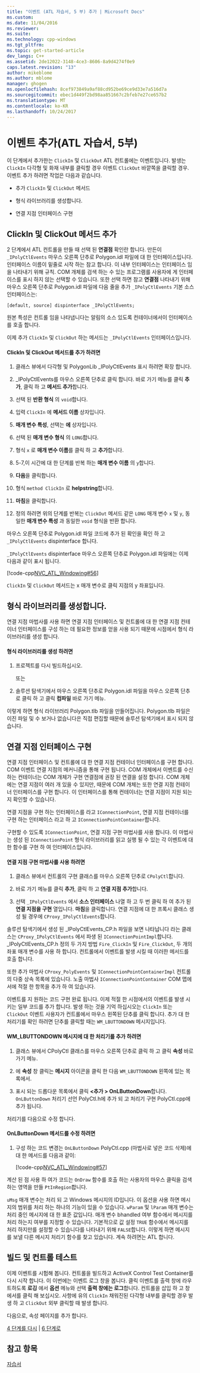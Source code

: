 ```yaml
---
title: "이벤트 (ATL 자습서, 5 부) 추가 | Microsoft Docs"
ms.custom: 
ms.date: 11/04/2016
ms.reviewer: 
ms.suite: 
ms.technology: cpp-windows
ms.tgt_pltfrm: 
ms.topic: get-started-article
dev_langs: C++
ms.assetid: 2de12022-3148-4ce3-8606-8a9d4274f0e9
caps.latest.revision: "13"
author: mikeblome
ms.author: mblome
manager: ghogen
ms.openlocfilehash: 8cef973849a9af88cd952be69ce9d33e7a516d7a
ms.sourcegitcommit: ebec1d449f2bd98aa851667c2bfeb7e27ce657b2
ms.translationtype: MT
ms.contentlocale: ko-KR
ms.lasthandoff: 10/24/2017
---
```

# <a name="adding-an-event-atl-tutorial-part-5"></a>이벤트 추가(ATL 자습서, 5부)
이 단계에서 추가한는 `ClickIn` 및 `ClickOut` ATL 컨트롤에는 이벤트입니다. 발생는 `ClickIn` 다각형 및 화재 내부를 클릭할 경우 이벤트 `ClickOut` 바깥쪽을 클릭할 경우. 이벤트 추가 하려면 작업은 다음과 같습니다.  
  
-   추가 `ClickIn` 및 `ClickOut` 메서드  
  
-   형식 라이브러리를 생성합니다.  
  
-   연결 지점 인터페이스 구현  
  
## <a name="adding-the-clickin-and-clickout-methods"></a>ClickIn 및 ClickOut 메서드 추가  
 2 단계에서 ATL 컨트롤을 만들 때 선택 된 **연결점** 확인란 합니다. 만든이 `_IPolyCtlEvents` 마우스 오른쪽 단추로 Polygon.idl 파일에 대 한 인터페이스입니다. 인터페이스 이름이 밑줄로 시작 하는 참고 합니다. 이 내부 인터페이스는 인터페이스 임을 나타내기 위해 규칙. COM 개체를 검색 하는 수 있는 프로그램를 사용자에 게 인터페이스를 표시 하지 않는 선택할 수 있습니다. 또한 선택 하면 참고 **연결점** 나타내기 위해 마우스 오른쪽 단추로 Polygon.idl 파일에 다음 줄을 추가 `_IPolyCtlEvents` 기본 소스 인터페이스는:  
  
 `[default, source] dispinterface _IPolyCtlEvents;`  
  
 원본 특성은 컨트롤 임을 나타냅니다는 알림의 소스 있도록 컨테이너에서이 인터페이스를 호출 합니다.  
  
 이제 추가 `ClickIn` 및 `ClickOut` 하는 메서드는 `_IPolyCtlEvents` 인터페이스입니다.  
  
#### <a name="to-add-the-clickin-and-clickout-methods"></a>ClickIn 및 ClickOut 메서드를 추가 하려면  
  
1.  클래스 뷰에서 다각형 및 PolygonLib _IPolyCtlEvents 표시 하려면 확장 합니다.  
  
2.  _IPolyCtlEvents를 마우스 오른쪽 단추로 클릭 합니다. 바로 가기 메뉴를 클릭 **추가**, 클릭 하 고 **메서드 추가**합니다.  
  
3.  선택 된 **반환 형식** 의 `void`합니다.  
  
4.  입력 `ClickIn` 에 **메서드 이름** 상자입니다.  
  
5.  **매개 변수 특성**, 선택는 **에** 상자입니다.  
  
6.  선택 된 **매개 변수 형식** 의 `LONG`합니다.  
  
7.  형식 `x` 로 **매개 변수 이름**를 클릭 하 고 **추가**합니다.  
  
8.  5-7,이 시간에 대 한 단계를 반복 하는 **매개 변수 이름** 의 `y`합니다.  
  
9. **다음**을 클릭합니다.  
  
10. 형식 `method ClickIn` 로 **helpstring**합니다.  
  
11. **마침**을 클릭합니다.  
  
12. 정의 하려면 위의 단계를 반복는 `ClickOut` 메서드 같은 `LONG` 매개 변수 `x` 및 `y`, 동일한 **매개 변수 특성** 과 동일한 `void` 형식을 반환 합니다.  
  
 마우스 오른쪽 단추로 Polygon.idl 파일 코드에 추가 된 확인을 확인 하 고 `_IPolyCtlEvents` dispinterface 합니다.  
  
 `_IPolyCtlEvents` dispinterface 마우스 오른쪽 단추로 Polygon.idl 파일에는 이제 다음과 같이 표시 됩니다.  
  
 [!code-cpp[NVC_ATL_Windowing#56](../atl/codesnippet/cpp/adding-an-event-atl-tutorial-part-5_1.idl)]  
  
 `ClickIn` 및 `ClickOut` 메서드는 x 매개 변수로 클릭 지점의 y 좌표입니다.  
  
## <a name="generating-the-type-library"></a>형식 라이브러리를 생성합니다.  
 연결 지점 마법사를 사용 하면 연결 지점 인터페이스 및 컨트롤에 대 한 연결 지점 컨테이너 인터페이스를 구성 하는 데 필요한 정보를 얻을 사용 되기 때문에 시점에서 형식 라이브러리를 생성 합니다.  
  
#### <a name="to-generate-the-type-library"></a>형식 라이브러리를 생성 하려면  
  
1.  프로젝트를 다시 빌드하십시오.  
  
     또는  
  
2.  솔루션 탐색기에서 마우스 오른쪽 단추로 Polygon.idl 파일을 마우스 오른쪽 단추로 클릭 하 고 클릭 **컴파일** 바로 가기 메뉴.  
  
 이렇게 하면 형식 라이브러리 Polygon.tlb 파일을 만들어집니다. Polygon.tlb 파일은 이진 파일 및 수 보거나 없습니다은 직접 편집할 때문에 솔루션 탐색기에서 표시 되지 않습니다.  
  
## <a name="implementing-the-connection-point-interfaces"></a>연결 지점 인터페이스 구현  
 연결 지점 인터페이스 및 컨트롤에 대 한 연결 지점 컨테이너 인터페이스를 구현 합니다. COM 이벤트 연결 지점의 메커니즘을 통해 구현 됩니다. COM 개체에서 이벤트를 수신 하는 컨테이너는 COM 개체가 구현 연결점에 권장 된 연결을 설정 합니다. COM 개체에는 연결 지점이 여러 개 있을 수 있지만, 때문에 COM 개체는 또한 연결 지점 컨테이너 인터페이스를 구현 합니다. 이 인터페이스를 통해 컨테이너는 연결 지점이 지원 되는지 확인할 수 있습니다.  
  
 연결 지점을 구현 하는 인터페이스를 라고 `IConnectionPoint`, 연결 지점 컨테이너를 구현 하는 인터페이스 라고 하 고 `IConnectionPointContainer`합니다.  
  
 구현할 수 있도록 `IConnectionPoint`, 연결 지점 구현 마법사를 사용 합니다. 이 마법사는 생성 된 `IConnectionPoint` 형식 라이브러리를 읽고 실행 될 수 있는 각 이벤트에 대 한 함수를 구현 하 여 인터페이스입니다.  
  
#### <a name="to-use-the-implement-connection-point-wizard"></a>연결 지점 구현 마법사를 사용 하려면  
  
1.  클래스 뷰에서 컨트롤의 구현 클래스를 마우스 오른쪽 단추로 `CPolyCtl`합니다.  
  
2.  바로 가기 메뉴를 클릭 **추가**, 클릭 하 고 **연결 지점 추가**합니다.  
  
3.  선택 `_IPolyCtlEvents` 에서 **소스 인터페이스** 나열 하 고 두 번 클릭 하 여 추가 된 **연결 지점을 구현** 열입니다. **마침**을 클릭합니다. 연결 지점에 대 한 프록시 클래스 생성 될 경우에 `CProxy_IPolyCtlEvents`합니다.  
  
 솔루션 탐색기에서 생성 된 _IPolyCtlEvents_CP.h 파일을 보면 나타납니다 라는 클래스는 `CProxy_IPolyCtlEvents` 에서 파생 된 `IConnectionPointImpl`합니다. _IPolyCtlEvents_CP.h 정의 두 가지 방법 `Fire_ClickIn` 및 `Fire_ClickOut`, 두 개의 좌표 매개 변수를 사용 하 합니다. 컨트롤에서 이벤트를 발생 시킬 때 이러한 메서드를 호출 합니다.  
  
 또한 추가 마법사 `CProxy_PolyEvents` 및 `IConnectionPointContainerImpl` 컨트롤의 다중 상속 목록에 있습니다. 노출 마법사 `IConnectionPointContainer` COM 맵에서에 적절 한 항목을 추가 하 여 있습니다.  
  
 이벤트를 지 원하는 코드 구현 완료 됩니다. 이제 적절 한 시점에서의 이벤트를 발생 시키는 일부 코드를 추가 합니다. 발생 하는 것을 기억 하십시오는 `ClickIn` 또는 `ClickOut` 이벤트 사용자가 컨트롤에서 마우스 왼쪽된 단추를 클릭 합니다. 추가 대 한 처리기를 확인 하려면 단추를 클릭할 때는 `WM_LBUTTONDOWN` 메시지입니다.  
  
#### <a name="to-add-a-handler-for-the-wmlbuttondown-message"></a>WM_LBUTTONDOWN 메시지에 대 한 처리기를 추가 하려면  
  
1.  클래스 뷰에서 CPolyCtl 클래스를 마우스 오른쪽 단추로 클릭 하 고 클릭 **속성** 바로 가기 메뉴.  
  
2.  에 **속성** 창 클릭는 **메시지** 아이콘을 클릭 한 다음 `WM_LBUTTONDOWN` 왼쪽에 있는 목록에서.  
  
3.  표시 되는 드롭다운 목록에서 클릭  **\<추가 > OnLButtonDown**합니다. `OnLButtonDown` 처리기 선언 PolyCtl.h에 추가 되 고 처리기 구현 PolyCtl.cpp에 추가 됩니다.  
  
 처리기를 다음으로 수정 합니다.  
  
#### <a name="to-modify-the-onlbuttondown-method"></a>OnLButtonDown 메서드를 수정 하려면  
  
1.  구성 하는 코드 변경는 `OnLButtonDown` PolyCtl.cpp (마법사로 넣은 코드 삭제)에 대 한 메서드를 다음과 같이:  
  
     [!code-cpp[NVC_ATL_Windowing#57](../atl/codesnippet/cpp/adding-an-event-atl-tutorial-part-5_2.cpp)]  
  
 계산 된 점 사용 하 여가 코드는 `OnDraw` 함수를 호출 하는 사용자의 마우스 클릭을 검색 하는 영역을 만들 `PtInRegion`합니다.  
  
 `uMsg` 매개 변수는 처리 되 고 Windows 메시지의 ID입니다. 이 옵션을 사용 하면 메시지의 범위를 처리 하는 하나의 기능이 있을 수 있습니다. `wParam` 및 `lParam` 매개 변수는 처리 중인 메시지에 대 한 표준 값입니다. 매개 변수 bhandled 여부 함수에서 메시지를 처리 하는지 여부를 지정할 수 있습니다. 기본적으로 값 설정 `TRUE` 함수에서 메시지를 처리 하지만를 설정할 수 있습니다를 나타내기 위해 `FALSE`합니다. 이렇게 하면 메시지를 보낼 다른 메시지 처리기 함수를 찾고 있습니다. 계속 하려면는 ATL 합니다.  
  
## <a name="building-and-testing-the-control"></a>빌드 및 컨트롤 테스트  
 이제 이벤트를 시험해 봅니다. 컨트롤을 빌드하고 ActiveX Control Test Container를 다시 시작 합니다. 이 이번에는 이벤트 로그 창을 봅니다. 클릭 이벤트를 출력 창에 라우트하도록 **로깅** 에서 **옵션** 메뉴와 선택 **출력 창에는 로그**합니다. 컨트롤을 삽입 하 고 창에서를 클릭 해 보십시오. 사항에 유의 `ClickIn` 채워진된 다각형 내부를 클릭할 경우 발생 하 고 `ClickOut` 외부 클릭할 때 발생 합니다.  
  
 다음으로, 속성 페이지를 추가 합니다.  
  
 [4 단계를 다시](../atl/changing-the-drawing-code-atl-tutorial-part-4.md) &#124; [6 단계로](../atl/adding-a-property-page-atl-tutorial-part-6.md)  
  
## <a name="see-also"></a>참고 항목  
 [자습서](../atl/active-template-library-atl-tutorial.md)

